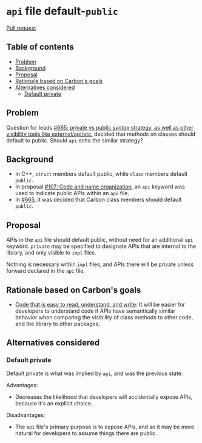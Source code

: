 # `api` file default-`public`

<!--
Part of the Carbon Language project, under the Apache License v2.0 with LLVM
Exceptions. See /LICENSE for license information.
SPDX-License-Identifier: Apache-2.0 WITH LLVM-exception
-->

[Pull request](https://github.com/carbon-language/carbon-lang/pull/752)

<!-- toc -->

## Table of contents

-   [Problem](#problem)
-   [Background](#background)
-   [Proposal](#proposal)
-   [Rationale based on Carbon's goals](#rationale-based-on-carbons-goals)
-   [Alternatives considered](#alternatives-considered)
    -   [Default private](#default-private)

<!-- tocstop -->

## Problem

Question for leads
[#665: private vs public _syntax_ strategy, as well as other visibility tools like external/api/etc.](https://github.com/carbon-language/carbon-lang/issues/665)
decided that methods on classes should default to public. Should `api` echo the
similar strategy?

## Background

-   In C++, `struct` members default public, while `class` members default
    `public`.
-   In proposal
    [#107: Code and name organization](https://github.com/carbon-language/carbon-lang/pull/107),
    an `api` keyword was used to indicate public APIs within an `api` file.
-   In [#665](https://github.com/carbon-language/carbon-lang/issues/665), it was
    decided that Carbon class members should default `public`.

## Proposal

APIs in the `api` file should default public, without need for an additional
`api` keyword. `private` may be specified to designate APIs that are internal to
the library, and only visible to `impl` files.

Nothing is necessary within `impl` files, and APIs there will be private unless
forward declared in the `api` file.

## Rationale based on Carbon's goals

-   [Code that is easy to read, understand, and write](/docs/project/goals.md#code-that-is-easy-to-read-understand-and-write):
    It will be easier for developers to understand code if APIs have
    semantically similar behavior when comparing the visibility of class methods
    to other code, and the library to other packages.

## Alternatives considered

### Default private

Default private is what was implied by `api`, and was the previous state.

Advantages:

-   Decreases the likelihood that developers will accidentally expose APIs,
    because it's an explicit choice.

Disadvantages:

-   The `api` file's primary purpose is to expose APIs, and so it may be more
    natural for developers to assume things there are public.
